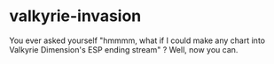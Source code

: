 # valkyrie-invasion
You ever asked yourself "hmmmm, what if I could make any chart into Valkyrie Dimension's ESP ending stream" ? Well, now you can.
